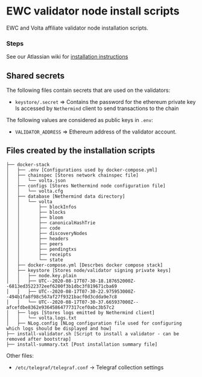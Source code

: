 # EWC validator node install scripts

EWC and Volta affiliate validator node installation scripts.

### Steps 

See our Atlassian wiki for [installation instructions](https://energyweb.atlassian.net/wiki/spaces/EWF/pages/718536737/Setting+Up+a+New+Validator+Node)

## Shared secrets

The following files contain secrets that are used on the validators:

-   `keystore/.secret` => Contains the password for the ethereum private key
    Is accessed by `Nethermind` client to send transactions to the chain

The following values are considered as public keys in `.env`:

-   `VALIDATOR_ADDRESS` => Ethereum address of the validator account.

## Files created by the installation scripts

```
├── docker-stack
│   ├── .env [Configurations used by docker-compose.yml]
│   ├── chainspec [Stores network chainspec file]
│   │   └── volta.json
│   ├── configs [Stores Nethermind node configuration file]
│   │   └── volta.cfg
│   ├── database [Nethermind data directory]
│   │   └── volta
│   │       ├── blockInfos
│   │       ├── blocks
│   │       ├── bloom
│   │       ├── canonicalHashTrie
│   │       ├── code
│   │       ├── discoveryNodes
│   │       ├── headers
│   │       ├── peers
│   │       ├── pendingtxs
│   │       ├── receipts
│   │       └── state
│   ├── docker-compose.yml [Descrbes docker compose stack]
│   ├── keystore [Stores node/validator signing private keys]
│   │   ├── node.key.plain
│   │   ├── UTC--2020-08-17T07-30-18.187652000Z--6813ed3522372eef6200f3b1dbc3f819671cba69
│   │   ├── UTC--2020-08-17T07-30-22.975953000Z--494b1fa8f98c567af27f9321bacf0d3cdda9e7c8
│   │   └── UTC--2020-08-17T07-30-37.665937000Z--afcefdbe8362e93645864777317cef0abc3b57c2
│   ├── logs [Stores logs emitted by Nethermind client]
│   │   └── volta.logs.txt 
│   ├── NLog.config [NLog configuration file used for configuring which logs should be displayed and how]
├── install-validator.sh [Script to install a validator - can be removed after bootstrap]
├── install-summary.txt [Post installation summary file]
```

Other files:

 - `/etc/telegraf/telegraf.conf` -> Telegraf collection settings

